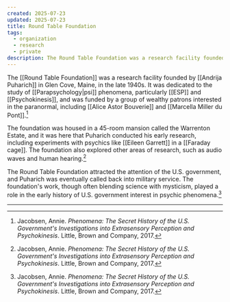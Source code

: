 ```yaml
---
created: 2025-07-23
updated: 2025-07-23
title: Round Table Foundation
tags:
  - organization
  - research
  - private
description: The Round Table Foundation was a research facility founded by Andrija Puharich in Maine, dedicated to the study of psychic phenomena.
---
```


The [[Round Table Foundation]] was a research facility founded by [[Andrija Puharich]] in Glen Cove, Maine, in the late 1940s. It was dedicated to the study of [[Parapsychology|psi]] phenomena, particularly [[ESP]] and [[Psychokinesis]], and was funded by a group of wealthy patrons interested in the paranormal, including [[Alice Astor Bouverie]] and [[Marcella Miller du Pont]].[^1]

The foundation was housed in a 45-room mansion called the Warrenton Estate, and it was here that Puharich conducted his early research, including experiments with psychics like [[Eileen Garrett]] in a [[Faraday cage]]. The foundation also explored other areas of research, such as audio waves and human hearing.[^1]

The Round Table Foundation attracted the attention of the U.S. government, and Puharich was eventually called back into military service. The foundation's work, though often blending science with mysticism, played a role in the early history of U.S. government interest in psychic phenomena.[^1]

---

[^1]: Jacobsen, Annie. *Phenomena: The Secret History of the U.S. Government's Investigations into Extrasensory Perception and Psychokinesis*. Little, Brown and Company, 2017.
